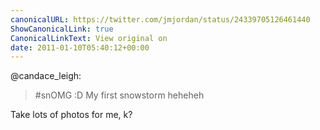 ```yaml
---
canonicalURL: https://twitter.com/jmjordan/status/24339705126461440
ShowCanonicalLink: true
CanonicalLinkText: View original on
date: 2011-01-10T05:40:12+00:00
---
```

@candace_leigh:

> #snOMG :D My first snowstorm heheheh

Take lots of photos for me, k?